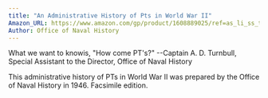 ```yaml
---
title: "An Administrative History of Pts in World War II"
Amazon_URL: https://www.amazon.com/gp/product/1608889025/ref=as_li_ss_tl?ie=UTF8&linkCode=ll1&tag=internetbo00a-20
Author: Office of Naval History
---
```

What we want to knowis, "How come PT's?" --Captain A. D. Turnbull, Special Assistant to the Director, Office of Naval History

This administrative history of PTs in World War II was prepared by the Office of Naval History in 1946. Facsimile edition.